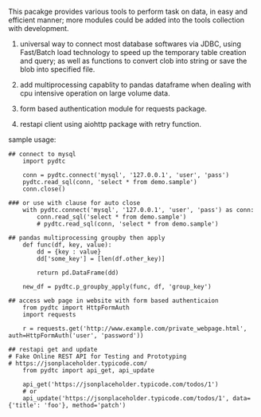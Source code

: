 This pacakge provides various tools to perform task on data, in easy and efficient manner; more
modules could be added into the tools collection with development.

1. universal way to connect most database softwares via JDBC, using Fast/Batch load
technology to speed up the temporary table creation and query; as well as functions to convert clob 
into string or save the blob into specified file. 

2. add multiprocessing capablity to pandas dataframe when dealing with cpu intensive
operation on large volume data.

3. form based authentication module for requests package.

4. restapi client using aiohttp package with retry function.

sample usage:

    ## connect to mysql
        import pydtc

        conn = pydtc.connect('mysql', '127.0.0.1', 'user', 'pass')
        pydtc.read_sql(conn, 'select * from demo.sample')
        conn.close()
    
    ### or use with clause for auto close
        with pydtc.connect('mysql', '127.0.0.1', 'user', 'pass') as conn:
            conn.read_sql('select * from demo.sample')
            # pydtc.read_sql(conn, 'select * from demo.sample')

    ## pandas multiprocessing groupby then apply
        def func(df, key, value):
            dd = {key : value}
            dd['some_key'] = [len(df.other_key)]

            return pd.DataFrame(dd)

        new_df = pydtc.p_groupby_apply(func, df, 'group_key')

    ## access web page in website with form based authenticaion
        from pydtc import HttpFormAuth
        import requests

        r = requests.get('http://www.example.com/private_webpage.html', auth=HttpFormAuth('user', 'password'))

    ## restapi get and update
    # Fake Online REST API for Testing and Prototyping
    # https://jsonplaceholder.typicode.com/
        from pydtc import api_get, api_update

        api_get('https://jsonplaceholder.typicode.com/todos/1')
        # or
        api_update('https://jsonplaceholder.typicode.com/todos/1', data={'title': 'foo'}, method='patch')

